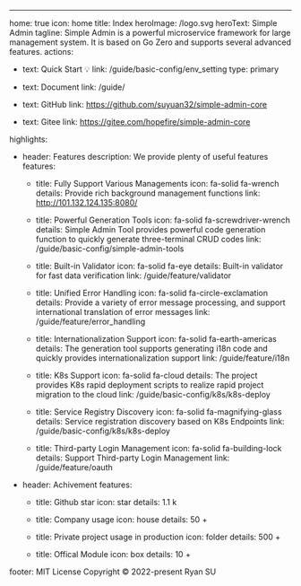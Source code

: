 ---

home: true
icon: home
title: Index
heroImage: /logo.svg
heroText: Simple Admin
tagline: Simple Admin is a powerful microservice framework for large management system. It is based on Go Zero and supports several advanced features.
actions:

- text: Quick Start 💡
  link: /guide/basic-config/env_setting
  type: primary

- text: Document
  link: /guide/

- text: GitHub
  link: https://github.com/suyuan32/simple-admin-core

- text: Gitee
  link: https://gitee.com/hopefire/simple-admin-core

highlights:
  - header: Features
    description: We provide plenty of useful features
    features:

    - title: Fully Support Various Managements
      icon: fa-solid fa-wrench
      details: Provide rich background management functions
      link: http://101.132.124.135:8080/

    - title: Powerful Generation Tools
      icon: fa-solid fa-screwdriver-wrench
      details: Simple Admin Tool provides powerful code generation function to quickly generate three-terminal CRUD codes
      link: /guide/basic-config/simple-admin-tools

    - title: Built-in Validator
      icon: fa-solid fa-eye
      details: Built-in validator for fast data verification
      link: /guide/feature/validator

    - title: Unified Error Handling
      icon: fa-solid fa-circle-exclamation
      details: Provide a variety of error message processing, and support international translation of error messages
      link: /guide/feature/error_handling

    - title: Internationalization Support
      icon: fa-solid fa-earth-americas
      details: The generation tool supports generating i18n code and quickly provides internationalization support
      link: /guide/feature/i18n

    - title: K8s Support
      icon: fa-solid fa-cloud
      details: The project provides K8s rapid deployment scripts to realize rapid project migration to the cloud
      link: /guide/basic-config/k8s/k8s-deploy

    - title: Service Registry Discovery
      icon: fa-solid fa-magnifying-glass
      details: Service registration discovery based on K8s Endpoints
      link: /guide/basic-config/k8s/k8s-deploy

    - title: Third-party Login Management
      icon: fa-solid fa-building-lock
      details: Support Third-party Login Management
      link: /guide/feature/oauth

  - header: Achivement
    features:
      - title: Github star 
        icon: star
        details: 1.1 k
      
      - title: Company usage
        icon: house
        details: 50 +

      - title: Private project usage in production
        icon: folder
        details: 500 +
      
      - title: Offical Module 
        icon: box
        details: 10 +

footer: MIT License Copyright © 2022-present Ryan SU
